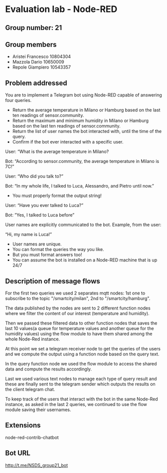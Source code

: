 # Evaluation lab - Node-RED

## Group number: 21

## Group members

- Aristei Francesco 10804304
- Mazzola Dario 10650009
- Repole Giampiero 10543357

## Problem addressed

You are to implement a Telegram bot using Node-RED capable of answering four queries.
- Return the average temperature in Milano or Hamburg based on the last ten readings of sensor.community.
- Return the maximum and minimum humidity in Milano or Hamburg based on the last ten readings of sensor.community.
- Return the list of user names the bot interacted with, until the time of the query.
- Confirm if the bot ever interacted with a specific user.

User: “What is the average temperature in Milano?

Bot: “According to sensor.community, the average temperature in Milano is 7C!”

User: “Who did you talk to?”

Bot: “In my whole life, I talked to Luca, Alessandro, and Pietro until now.”

- You must properly format the output string!

User: “Have you ever talked to Luca?”

Bot: ”Yes, I talked to Luca before”

User names are explicitly communicated to the bot.
Example, from the user: 

“Hi, my name is Luca!”

- User names are unique.
- You can format the queries the way you like.
- But you must format answers too!
- You can assume the bot is installed on a Node-RED machine that is up 24/7

## Description of message flows

For the first two queries we used 2 separates mqtt nodes: 1st one to subscribe to the topic "/smartcity/milan", 2nd to "/smartcity/hamburg".

The data published by the nodes are sent to 2 different function nodes where we filter the content of our interest (temperature and humidity).

Then we passed these filtered data to other function nodes that saves the last 10 values(a queue for temperature values and another queue for the humidity values) using the flow module to have them shared among the whole Node-Red instance.

At this point we set a telegram receiver node to get the queries of the users and we compute the output using a function node based on the query text.

In the query function node we used the flow module to access the shared data and compute the results accordingly.

Last we used various text nodes to manage each type of query result and these are finally sent to the telegram sender which outputs the results on the client telegram chat.

To keep track of the users that interact with the bot in the same Node-Red instance, as asked in the last 2 queries, we continued to use the flow module saving their usernames.

## Extensions 
node-red-contrib-chatbot

## Bot URL 
http://t.me/NSDS_group21_bot
